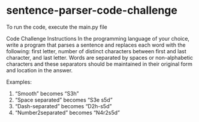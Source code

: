 # sentence-parser-code-challenge

To run the code, execute the main.py file

Code Challenge Instructions
In the programming language of your choice, write a program that parses a sentence and
replaces each word with the following: first letter, number of distinct characters between first and
last character, and last letter. Words are separated by spaces or non-alphabetic characters and
these separators should be maintained in their original form and location in the answer. 

Examples: 
1. “Smooth” becomes “S3h” 
2. “Space separated” becomes “S3e s5d” 
3. “Dash-separated” becomes “D2h-s5d” 
4. “Number2separated” becomes “N4r2s5d”
